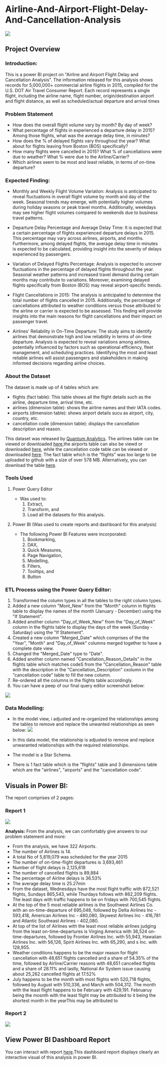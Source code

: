 # Airline-And-Airport-Flight-Delay-And-Cancellation-Analysis
![](Airline_Airport_Traffic_Delays_and_Cancellation_image.jpg)

## Project Overview
### Introduction:
This is a power BI project on "Airline and Airport Flight Delay and Cancellation Analysis". The information released for this analysis shows records for 5,000,000+ commercial airline flights in 2015, compiled for the U.S. DOT Air Travel Consumer Report. Each record represents a single flight, including the airline name, flight number, origin/destination airport and flight distance, as well as scheduled/actual departure and arrival times

### Problem Statement
- How does the overall flight volume vary by month? By day of week?
- What percentage of flights in experienced a departure delay in 2015? Among 
those flights, what was the average delay time, in minutes?
- How does the % of delayed flights vary throughout the year? What about for 
flights leaving from Boston (BOS) specifically?
- How many flights were cancelled in 2015? What % of cancellations were due to 
weather? What % were due to the Airline/Carrier?
- Which airlines seem to be most and least reliable, in terms of on-time departure?

### Expected Finding:

- Monthly and Weekly Flight Volume Variation: Analysis is anticipated to reveal fluctuations in overall flight volume by month and day of the week. Seasonal trends may emerge, with potentially higher volumes during holiday seasons or peak travel months. Additionally, weekdays may see higher flight volumes compared to weekends due to business travel patterns.

- Departure Delay Percentage and Average Delay Time: It is expected that a certain percentage of flights experienced departure delays in 2015. This percentage may vary across airlines, airports, and months. Furthermore, among delayed flights, the average delay time in minutes is expected to be calculated, providing insight into the severity of delays experienced by passengers.

- Variation of Delayed Flights Percentage: Analysis is expected to uncover fluctuations in the percentage of delayed flights throughout the year. Seasonal weather patterns and increased travel demand during certain months may contribute to variations. Moreover, examining delayed flights specifically from Boston (BOS) may reveal airport-specific trends.

- Flight Cancellations in 2015: The analysis is anticipated to determine the total number of flights cancelled in 2015. Additionally, the percentage of cancellations attributed to weather conditions versus those attributed to the airline or carrier is expected to be assessed. This finding will provide insights into the main reasons for flight cancellations and their impact on passenger travel.

- Airlines' Reliability in On-Time Departure: The study aims to identify airlines that demonstrate high and low reliability in terms of on-time departure. Analysis is expected to reveal variations among airlines, potentially influenced by factors such as operational efficiency, fleet management, and scheduling practices. Identifying the most and least reliable airlines will assist passengers and stakeholders in making informed decisions regarding airline choices.

### About the Dataset
The dataset is made up of 4 tables which are: 
- flights (fact table): This table shows all the flight details such as the airline, departure time, arrival time, etc.
- airlines (dimension table): shows the airline names and their IATA codes.
- airports (dimension table): shows airport details sucu as airport, city, country, etc.
- cancellation code (dimension table): displays the cancellation description and reason.

This dataset was released by [Quantum Analytics](https://www.quantumanalyticsco.org/). The airlines table can be viewed or downloaded [here](airlines.csv),the airports table can also be viewd or downloaded [here](airports.csv), while the cancellation code table can be viewed or downloaded [here](cancellation_codes.csv). The fact table which is the "flights" was too large to be uploaded to github with a size of over 578 MB. Alternatively, you can download the table [here](https://www.dropbox.com/s/uce656ijxu8an66/flights.csv.zip?dl=0).

### Tools Used
1. Power Query Editor
    - Was used to:
        1. Extract,
        2. Transform, and
        3. Load all the datasets for this analysis.
           
2. Power BI (Was used to create reports and dashboard for this analysis)
    - The following Power BI Features were incorporated:
        1. Bookmarking,
        2. DAX,
        3. Quick Measures,
        4. Page Navigation,
        5. Modelling,
        6. Filters,
        7. Tooltips, and
        8. Button



### ETL Process using the Power Query Editor:
1. Transformed the column types in all the tables to the right column types.
2. Added a new column "Mont_New" from the "Month" column in flights table to display the names of the month (January - December) using the "If Statement".
3. Added another column "Day_of_Week_New" from the "Day_of_Week" column in the flights table to display the days of the week (Sunday - Saturday) using the "If Statement".
4. Created a new column "Merged_Date" which comprises of the the "Year", "Month" and "Day_of_Week" columns merged together to have a complete date view.
5. Changed the "Merged_Date" type to "Date".
6. Added another column named "Cancellation_Reason_Details" in the flights table which matches codeS from the "Cancellation_Reason" table with the description in the "Cancellation_Description" cxolumn in the "cancellation code" table to fill the new column.
7. Re-ordered all the columns in the flights table accordingly.
8. You can have a peep of our final query editor screenshot below:

![](Power_Query_Editor.png)


  ### Data Modelling:
- In the model view, i adjusted and re-organized the relationships among the tables to remove and replace the unwanted relationships as seen below:
![](https://github.com/Ugochukwuodinaka/Airline-And-Airport-Flight-Delay-And-Cancellation-Analysis/blob/main/Data_Modelling_image.png)

- In this data model, the relationship is adjusted to remove and replace unwaranted relationships with the required relationships.
- The model is a Star Schema.
- There is 1 fact table which is the "flights" table and 3 dimensions table which are the "airlines", "airports" and the "cancellation code".

## Visuals in Power BI:
The report comprises of 2 pages:

### Report 1

![](AIRLINE%20AND%20AIRPORT%20FLIGHT%20DELAY%20AND%20CANCELLATION%20ANALYSIS%201.jpg)

**Analysis:**
From the analysis, we can comfortably give answers to our problem statement and more:
- From the analysis, we have 322 Airports.
- The number of Airlines is 14.
- A total No of 5,819,079 was scheduled for the year 2015
- The number of on-time-flight departures is 3,693,461
- Number of flight delays is 2,125,618
- The number of cancelled flights is 89,884
- The percentage of Airline delays is 36.53%
- The average delay time is 25.27min
- From the dataset, Wednesdays have the most flight traffic with 872,521 flights, Sundays 865,543, while Thurdays follows with 862,209 flights. The least days with traffic happens to be on fridays with 700,545 flights.
- At the top of the 5 most reliable airlines is the Southwest Airlines Co. with an on-time-departure of 695,048, followed by Delta Airlines Inc - 593,418, American Airlines Inc - 480,080, Skywest Airlines Inc - 416,781 and Atlantic Southeast Airlines - 402,080.
- At top of the list of Airlines with the least most reliable airlines judging from the least on-time-departures is Virging America with 36,524 on-time-departures, followed by Frontier Airlines Inc. with 55,943, Hawaiian Airlines Inc. with 56,126, Spirit Airlines Inc. with 65,290, and s Inc. with 128,955.
- Weather conditions happens to be the major reason for flight cancellation with 48,651 flights cancelled and a share of 54.35% of the time, followed by Airline/Carrier reasons with 48,651 cancelled flights and a share of 28.11% and lastly, National Air System issue causing about 25,262 cancelled flights at 17.52%
- July happens to be the month with most flights with 520,718 flights, followed by August with 510,336, and March with 504,312. The month with the least flight happens to be February with 429,191. Februaruy being the mosnth with the least flight may be attributed to it being the shortest month in the yearThis may be attributed to 

### Report 2

![](AIRLINE%20AND%20AIRPORT%20FLIGHT%20DELAY%20AND%20CANCELLATION%20ANALYSIS%202.jpg)

## View Power BI Dashboard Report
You can interact with report [here](https://app.powerbi.com/view?r=eyJrIjoiNzc2ZTdkMDktYWQxOC00ZDBmLWEwM2QtYTEyYjQ2ZTc2ZmJhIiwidCI6IjdlYzI5NjU5LTNjZjItNGYzZi1hYmIzLWE3MjJlZGY3ZmYyZCJ9).This dashboard report displays clearly an interactive visual of this analysis in power BI.
